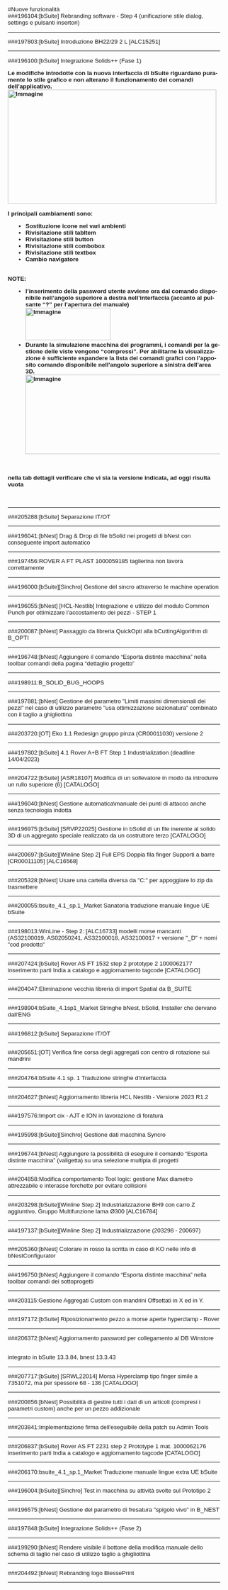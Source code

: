 #Nuove funzionalità <br>
###196104:[bSuite] Rebranding software - Step 4 (unificazione stile dialog, settings e pulsanti insertori)<br>

<hr>

###197803:[bSuite] Introduzione BH22/29 2 L [ALC15251]<br>

<hr>

###196100:[bSuite] Integrazione Solids++ (Fase 1)<br>
<html lang='en' xmlns='http://www.w3.org/1999/xhtml'><head><meta charset='utf-8'></head><body style="FONT-SIZE: 10pt; MARGIN-BOTTOM: 0px; FONT-FAMILY: Helvetica; MARGIN-TOP: 0px"><div>
<div style="BOX-SIZING: border-box; FONT-SIZE: 10pt; FONT-FAMILY: Helvetica"><font style="BOX-SIZING: border-box; FONT-SIZE: 10pt; FONT-FAMILY: Helvetica" size="3" face="Calibri"><b style="BOX-SIZING: border-box; FONT-SIZE: 10pt; FONT-FAMILY: Helvetica"><font style="BOX-SIZING: border-box; FONT-SIZE: 10pt; FONT-FAMILY: Helvetica" size="3" face="Calibri">
<div style="BOX-SIZING: border-box; FONT-SIZE: 10pt; FONT-FAMILY: Helvetica"><span lang="IT" style="BOX-SIZING: border-box; FONT-SIZE: 10pt; FONT-FAMILY: Helvetica">Le modifiche introdotte con la nuova interfaccia di bSuite riguardano puramente lo stile grafico e non alterano il funzionamento dei comandi dell’applicativo.<br style="BOX-SIZING: border-box; FONT-SIZE: 10pt; FONT-FAMILY: Helvetica"></span></div><span lang="IT" style="BOX-SIZING: border-box; FONT-SIZE: 10pt; FONT-FAMILY: Helvetica"><img style="BOX-SIZING: border-box; FONT-SIZE: 10pt; MAX-WIDTH: 100%; HEIGHT: 257px; FONT-FAMILY: Helvetica; WIDTH: 471px; align-self: center" alt="Immagine" src="Image/Image0.png" width="471" height="257"><br style="BOX-SIZING: border-box; FONT-SIZE: 10pt; FONT-FAMILY: Helvetica"><br style="BOX-SIZING: border-box; FONT-SIZE: 10pt; FONT-FAMILY: Helvetica"></span>
<div style="BOX-SIZING: border-box; FONT-SIZE: 10pt; FONT-FAMILY: Helvetica">
<div style="BOX-SIZING: border-box; FONT-SIZE: 10pt; FONT-FAMILY: Helvetica"><span lang="IT" style="BOX-SIZING: border-box; FONT-SIZE: 10pt; FONT-FAMILY: Helvetica">I principali cambiamenti sono:</span> </div></div>
<div style="BOX-SIZING: border-box; FONT-SIZE: 10pt; FONT-FAMILY: Helvetica"><span lang="IT" style="BOX-SIZING: border-box; FONT-SIZE: 10pt; FONT-FAMILY: Helvetica">
<ul style="BOX-SIZING: border-box; FONT-SIZE: 10pt; FONT-FAMILY: Helvetica; PADDING-BOTTOM: 0px; PADDING-TOP: 0px; PADDING-LEFT: 40px; PADDING-RIGHT: 0px">
<li style="BOX-SIZING: border-box; FONT-SIZE: 10pt; FONT-FAMILY: Helvetica; MARGIN: 0cm"><span lang="IT" style="BOX-SIZING: border-box; FONT-SIZE: 10pt; FONT-FAMILY: Helvetica">Sostituzione icone nei vari ambienti</span> 
<li style="BOX-SIZING: border-box; FONT-SIZE: 10pt; FONT-FAMILY: Helvetica; MARGIN: 0cm"><span lang="IT" style="BOX-SIZING: border-box; FONT-SIZE: 10pt; FONT-FAMILY: Helvetica">Rivisitazione stili tabItem</span> 
<li style="BOX-SIZING: border-box; FONT-SIZE: 10pt; FONT-FAMILY: Helvetica; MARGIN: 0cm"><span lang="IT" style="BOX-SIZING: border-box; FONT-SIZE: 10pt; FONT-FAMILY: Helvetica">Rivisitazione stili button</span> 
<li style="BOX-SIZING: border-box; FONT-SIZE: 10pt; FONT-FAMILY: Helvetica; MARGIN: 0cm"><span lang="IT" style="BOX-SIZING: border-box; FONT-SIZE: 10pt; FONT-FAMILY: Helvetica">Rivisitazione stili combobox</span> 
<li style="BOX-SIZING: border-box; FONT-SIZE: 10pt; FONT-FAMILY: Helvetica; MARGIN: 0cm"><span lang="IT" style="BOX-SIZING: border-box; FONT-SIZE: 10pt; FONT-FAMILY: Helvetica">Rivisitazione stili textbox</span> 
<li style="BOX-SIZING: border-box; FONT-SIZE: 10pt; FONT-FAMILY: Helvetica"><span lang="IT" style="BOX-SIZING: border-box; FONT-SIZE: 10pt; FONT-FAMILY: Helvetica"><span lang="IT" style="BOX-SIZING: border-box; FONT-SIZE: 10pt; FONT-FAMILY: Helvetica">Cambio navigatore</span></span> </li></ul>
<div style="BOX-SIZING: border-box; FONT-SIZE: 10pt; FONT-FAMILY: Helvetica"><br style="BOX-SIZING: border-box; FONT-SIZE: 10pt; FONT-FAMILY: Helvetica"></div>
<div style="BOX-SIZING: border-box; FONT-SIZE: 10pt; FONT-FAMILY: Helvetica">NOTE:<br style="BOX-SIZING: border-box; FONT-SIZE: 10pt; FONT-FAMILY: Helvetica">
<ul style="BOX-SIZING: border-box; FONT-SIZE: 10pt; FONT-FAMILY: Helvetica; PADDING-BOTTOM: 0px; PADDING-TOP: 0px; PADDING-LEFT: 40px; PADDING-RIGHT: 0px">
<li style="BOX-SIZING: border-box; FONT-SIZE: 10pt; FONT-FAMILY: Helvetica; MARGIN: 0cm"><span lang="IT" style="BOX-SIZING: border-box; FONT-SIZE: 10pt; FONT-FAMILY: Helvetica">l’inserimento della password utente avviene ora dal comando disponibile nell’angolo superiore a destra nell’interfaccia (accanto al pulsante “?” per l’apertura del manuale)<br style="BOX-SIZING: border-box; FONT-SIZE: 10pt; FONT-FAMILY: Helvetica"></span><span lang="IT" style="BOX-SIZING: border-box; FONT-SIZE: 10pt; FONT-FAMILY: Helvetica"><img style="BOX-SIZING: border-box; FONT-SIZE: 10pt; MAX-WIDTH: 100%; HEIGHT: 73px; FONT-FAMILY: Helvetica; WIDTH: 192px; align-self: center" alt="Immagine" src="Image/Image1.png" width="192" height="73"><br style="BOX-SIZING: border-box; FONT-SIZE: 10pt; FONT-FAMILY: Helvetica"></span><span lang="IT" style="BOX-SIZING: border-box; FONT-SIZE: 10pt; FONT-FAMILY: Helvetica"></span><span lang="IT" style="BOX-SIZING: border-box; FONT-SIZE: 10pt; FONT-FAMILY: Helvetica"></span>
<li style="BOX-SIZING: border-box; FONT-SIZE: 10pt; FONT-FAMILY: Helvetica"><span lang="IT" style="BOX-SIZING: border-box; FONT-SIZE: 10pt; FONT-FAMILY: Helvetica">Durante la simulazione macchina dei programmi, i comandi per la gestione delle viste vengono “compressi”. Per abilitarne la visualizzazione è sufficiente espandere la lista dei comandi grafici con l’apposito comando disponibile nell’angolo superiore a sinistra dell’area 3D.<br style="BOX-SIZING: border-box; FONT-SIZE: 10pt; FONT-FAMILY: Helvetica"><img style="BOX-SIZING: border-box; FONT-SIZE: 10pt; MAX-WIDTH: 100%; HEIGHT: 179px; FONT-FAMILY: Helvetica; WIDTH: 594px; align-self: center" alt="Immagine" src="Image/Image2.png" width="594" height="179"><br style="BOX-SIZING: border-box; FONT-SIZE: 10pt; FONT-FAMILY: Helvetica"></span></li></ul></div></span></div><br style="BOX-SIZING: border-box; FONT-SIZE: 10pt; FONT-FAMILY: Helvetica"><br style="BOX-SIZING: border-box; FONT-SIZE: 10pt; FONT-FAMILY: Helvetica"></font></b></font></div>
<div style="BOX-SIZING: border-box; FONT-SIZE: 10pt; FONT-FAMILY: Helvetica"><font style="BOX-SIZING: border-box; FONT-SIZE: 10pt; FONT-FAMILY: Helvetica" size="3" face="Calibri"><b style="BOX-SIZING: border-box; FONT-SIZE: 10pt; FONT-FAMILY: Helvetica"><font style="BOX-SIZING: border-box; FONT-SIZE: 10pt; FONT-FAMILY: Helvetica" size="3" face="Calibri">nella tab dettagli verificare che vi sia la versione indicata, ad oggi risulta vuota</font></b></font> </div><font style="BOX-SIZING: border-box; FONT-SIZE: 10pt; FONT-FAMILY: Helvetica" size="3" face="Calibri"><br></font><br></div></body></html>
<hr>

###205288:[bSuite] Separazione IT/OT<br>

<hr>

###196041:[bNest] Drag & Drop di file bSolid nei progetti di bNest con conseguente import automatico<br>

<hr>

###197456:ROVER A FT PLAST 1000059185 taglierina non lavora correttamente <br>

<hr>

###196000:[bSuite][Sinchro] Gestione del sincro attraverso le machine operation<br>

<hr>

###196055:[bNest] [HCL-Nestlib] Integrazione e utilizzo del modulo Common Punch per ottimizzare l’accostamento dei pezzi - STEP 1<br>

<hr>

###200087:[bNest] Passaggio da libreria QuickOpti alla bCuttingAlgorithm di B_OPTI<br>

<hr>

###196748:[bNest] Aggiungere il comando “Esporta distinte macchina” nella toolbar comandi della pagina “dettaglio progetto”<br>

<hr>

###198911:B_SOLID_BUG_HOOPS<br>

<hr>

###197881:[bNest] Gestione del parametro "Limiti massimi dimensionali dei pezzi" nel caso di utilizzo parametro "usa ottimizzazione sezionatura" combinato con il taglio a ghigliottina<br>

<hr>

###203720:[OT] Eko 1.1 Redesign gruppo pinza (CR00011030) versione 2<br>

<hr>

###197802:[bSuite] 4.1 Rover A+B FT Step 1 Industrialization (deadline 14/04/2023)<br>

<hr>

###204722:[bSuite] [ASR18107] Modifica di un sollevatore in modo da introdurre un rullo superiore (6) [CATALOGO]<br>

<hr>

###196040:[bNest] Gestione automatica\manuale dei punti di attacco anche senza tecnologia indotta<br>

<hr>

###196975:[bSuite] [SRVP22025] Gestione in bSolid di un file inerente al solido 3D di un aggregato speciale realizzato da un costruttore terzo [CATALOGO]<br>

<hr>

###200697:[bSuite][Winline Step 2] Full EPS Doppia fila finger Supporti a barre [CR00011105] [ALC16568]<br>

<hr>

###205328:[bNest] Usare una cartella diversa da "C:" per appoggiare lo zip da trasmettere<br>

<hr>

###200055:bsuite_4.1_sp.1_Market Sanatoria traduzione manuale lingue UE bSuite <br>

<hr>

###198013:WinLine - Step 2: [ALC16733] modelli morse mancanti (AS32100019, AS02050241, AS32100018, AS32100017 + versione "_D" + nomi "cod prodotto"<br>

<hr>

###207424:[bSuite] Rover AS FT 1532 step 2 prototype 2 1000062177 inserimento parti India a catalogo e aggiornamento tagcode [CATALOGO]<br>

<hr>

###204047:Eliminazione vecchia libreria di import Spatial da B_SUITE<br>

<hr>

###198904:bSuite_4.1sp1_Market Stringhe bNest, bSolid, Installer che dervano dall'ENG<br>

<hr>

###196812:[bSuite] Separazione IT/OT<br>

<hr>

###205651:[OT] Verifica fine corsa degli aggregati con centro di rotazione sui mandrini<br>

<hr>

###204764:bSuite 4.1 sp. 1 Traduzione stringhe d'interfaccia<br>

<hr>

###204627:[bNest] Aggiornamento libreria HCL Nestlib - Versione 2023 R1.2<br>

<hr>

###197576:Import cix - AJT e ION in lavorazione di foratura<br>

<hr>

###195998:[bSuite][Sinchro] Gestione dati macchina Syncro<br>

<hr>

###196744:[bNest] Aggiungere la possibilità di eseguire il comando “Esporta distinte macchina” (valigetta) su una selezione multipla di progetti <br>

<hr>

###204858:Modifica comportamento Tool logic: gestione Max diametro attrezzabile e interasse forchette per evitare collisioni<br>

<hr>

###203298:[bSuite][Winline Step 2] Industrializzazione BH9 con carro Z aggiuntivo, Gruppo Multifunzione lama Ø300 [ALC16784]<br>

<hr>

###197137:[bSuite][Winline Step 2] Industrializzazione (203298 - 200697)<br>

<hr>

###205360:[bNest] Colorare in rosso la scritta in caso di KO nelle info di bNestConfigurator<br>

<hr>

###196750:[bNest] Aggiungere il comando “Esporta distinte macchina” nella toolbar comandi dei sottoprogetti<br>

<hr>

###203115:Gestione Aggregati Custom con mandrini Offsettati in X ed in Y.<br>

<hr>

###197172:[bSuite] Riposizionamento pezzo a morse aperte hyperclamp - Rover<br>

<hr>

###206372:[bNest] Aggiornamento password per collegamento al DB Winstore<br>
<html lang='en' xmlns='http://www.w3.org/1999/xhtml'><head><meta charset='utf-8'></head><body style="FONT-SIZE: 10pt; MARGIN-BOTTOM: 0px; FONT-FAMILY: Helvetica; MARGIN-TOP: 0px"><div><br></div>
<div>integrato in bSuite 13.3.84,&nbsp;<span>bnest 13.3.43</span> </div></body></html>
<hr>

###207717:[bSuite] [SRWL22014] Morsa Hyperclamp tipo finger simile a 7351072, ma per spessore 68 - 136 [CATALOGO]<br>

<hr>

###200856:[bNest] Possibilità di gestire tutti i dati di un articoli (compresi i parametri custom) anche per un pezzo addizionale<br>

<hr>

###203841:Implementazione firma dell'eseguibile della patch su Admin Tools<br>

<hr>

###206837:[bSuite] Rover AS FT 2231 step 2 Prototype 1 mat. 1000062176 inserimento parti India a catalogo e aggiornamento tagcode [CATALOGO]<br>

<hr>

###206170:bsuite_4.1_sp.1_Market Traduzione manuale lingue extra UE bSuite <br>

<hr>

###196004:[bSuite][Sinchro] Test in macchina su attività svolte sul Prototipo 2<br>

<hr>

###196575:[bNest] Gestione del parametro di fresatura "spigolo vivo" in B_NEST<br>

<hr>

###197848:[bSuite] Integrazione Solids++ (Fase 2) <br>

<hr>

###199290:[bNest] Rendere visibile il bottone della modifica manuale dello schema di taglio nel caso di utilizzo taglio a ghigliottina<br>

<hr>

###204492:[bNest] Rebranding logo BiessePrint<br>

<hr>


